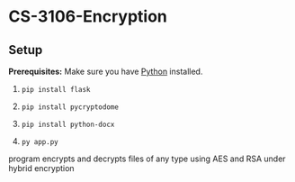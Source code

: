 # CS-3106-Encryption

## Setup
**Prerequisites:** Make sure you have [Python](https://www.python.org/downloads/) installed. 
1. ```shell script
   pip install flask
   ``` 
2. ```shell script
   pip install pycryptodome
   ```
3. ```shell script
   pip install python-docx
   ```
4. ```shell script
   py app.py
   ```
   
program encrypts and decrypts files of any type using AES and RSA under hybrid encryption
